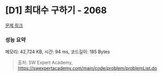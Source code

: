 # [D1] 최대수 구하기 - 2068 

[문제 링크](https://swexpertacademy.com/main/code/problem/problemDetail.do?contestProbId=AV5QQhbqA4QDFAUq) 

### 성능 요약

메모리: 42,724 KB, 시간: 94 ms, 코드길이: 185 Bytes



> 출처: SW Expert Academy, https://swexpertacademy.com/main/code/problem/problemList.do